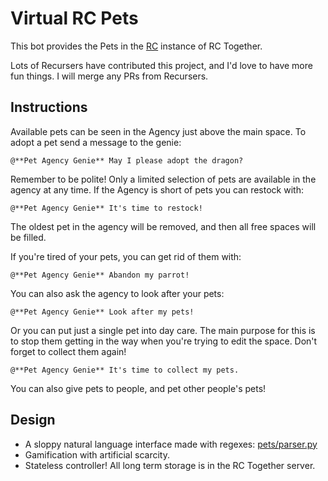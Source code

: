 # Virtual RC Pets

This bot provides the Pets in the [RC](https://www.recurse.com/) instance of RC
Together.

Lots of Recursers have contributed this project, and I'd love to have more
fun things. I will merge any PRs from Recursers.

## Instructions

Available pets can be seen in the Agency just above the main space. To adopt a
pet send a message to the genie:

```
@**Pet Agency Genie** May I please adopt the dragon?
```

Remember to be polite! Only a limited selection of pets are available in the
agency at any time. If the Agency is short of pets you can restock with:

```
@**Pet Agency Genie** It's time to restock!
```

The oldest pet in the agency will be removed, and then all free spaces will be filled.

If you're tired of your pets, you can get rid of them with:

```
@**Pet Agency Genie** Abandon my parrot!
```

You can also ask the agency to look after your pets:

```
@**Pet Agency Genie** Look after my pets!
```

Or you can put just a single pet into day care. The main purpose for this is to stop them
getting in the way when you're trying to edit the space. Don't forget to collect them again!

```
@**Pet Agency Genie** It's time to collect my pets.
```

You can also give pets to people, and pet other people's pets!

## Design

+ A sloppy natural language interface made with regexes: [pets/parser.py](pets/parser.py)
+ Gamification with artificial scarcity.
+ Stateless controller! All long term storage is in the RC Together server.
